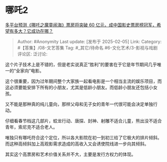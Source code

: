 # 哪吒2
[多平台预测《哪吒之魔童闹海》票房将突破 60 亿元，成中国影史票房榜冠军，希望有多大？它成功在哪？](https://www.zhihu.com/question/11034354133/answer/92956874413)

> Author: #Anonymity
> Last update: [发布于 2025-02-05]
> Link:
> Category: #【答集】/08-文艺答集 
> Tag: #_其它/待命名 #6-文化艺术/3-影视与戏剧 
> 评论区:
> 泛讨论:

这个片子技术上是不错的，但是老实说真正“胜利”的要害在于它是年节期间几乎唯一的“全家向”电影。

这个很重要，因为过年期间整个大家族一起看电影是一个相当主流的娱乐项目，而这必须要能安排下所有的小朋友，尤其是低龄小朋友。而低龄小朋友还包括小女孩。

又不能是那种真的纯儿童向，那样父母和无子女的青年一代很可能会决定单独行动。

仔细看春节档这几部片，蛟龙行动、唐探、封神、射雕不适合儿童，熊出没不适合青年，索尼克不适合老人。

唯独只有哪吒符合这个定位，所以各大影院在初一到初三给了它极大的排片倾斜。而这种高倾斜加上高观影需求造成的高收入又会诱使院线进一步向其倾斜。

其实这个高票房和艺术价值关系并不大，主要是发行方权力的体现。
